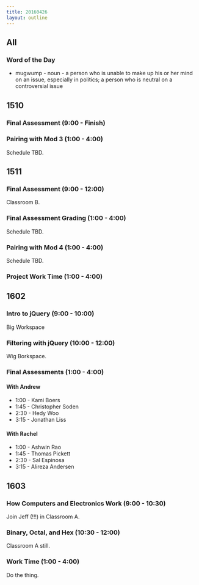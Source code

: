 ```yaml
---
title: 20160426
layout: outline
---
```


## All

### Word of the Day
* mugwump - noun - a person who is unable to make up his or her mind on an
issue, especially in politics; a person who is neutral on a controversial
issue


## 1510

### Final Assessment (9:00 - Finish)

### Pairing with Mod 3 (1:00 - 4:00)

Schedule TBD.


## 1511

### Final Assessment (9:00 - 12:00)

Classroom B.

### Final Assessment Grading (1:00 - 4:00)

Schedule TBD.

### Pairing with Mod 4 (1:00 - 4:00)

Schedule TBD.

### Project Work Time (1:00 - 4:00)


## 1602

### Intro to jQuery (9:00 - 10:00)

Big Workspace

### Filtering with jQuery (10:00 - 12:00)

Wig Borkspace.

### Final Assessments (1:00 - 4:00)

#### With Andrew

* 1:00 - Kami Boers
* 1:45 - Christopher Soden
* 2:30 - Hedy Woo
* 3:15 - Jonathan Liss

#### With Rachel

* 1:00 - Ashwin Rao
* 1:45 - Thomas Pickett
* 2:30 - Sal Espinosa
* 3:15 - Alireza Andersen

## 1603

### How Computers and Electronics Work (9:00 - 10:30)

Join Jeff (!!!) in Classroom A.

### Binary, Octal, and Hex (10:30 - 12:00)

Classroom A still.

### Work Time (1:00 - 4:00)

Do the thing.


